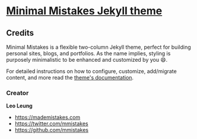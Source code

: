 # [Minimal Mistakes Jekyll theme](https://mmistakes.github.io/minimal-mistakes/)

<!-- [![LICENSE](https://img.shields.io/badge/license-MIT-lightgrey.svg)](https://raw.githubusercontent.com/mmistakes/minimal-mistakes/master/LICENSE)
[![Tip Me via PayPal](https://img.shields.io/badge/PayPal-tip%20me-green.svg?logo=paypal)](https://www.paypal.me/mmistakes)
[![Donate to this project using Buy Me A Coffee](https://img.shields.io/badge/buy%20me%20a%20coffee-donate-yellow.svg)](https://www.buymeacoffee.com/mmistakes) -->

<!-- [!["Buy Me A Coffee"](https://user-images.githubusercontent.com/1376749/120938564-50c59780-c6e1-11eb-814f-22a0399623c5.png)](https://www.buymeacoffee.com/mmistakes)
 [![Support via PayPal](https://cdn.jsdelivr.net/gh/twolfson/paypal-github-button@1.0.0/dist/button.svg)](https://www.paypal.me/mmistakes) -->


## Credits
Minimal Mistakes is a flexible two-column Jekyll theme, perfect for building personal sites, blogs, and portfolios. As the name implies, styling is purposely minimalistic to be enhanced and customized by you :smile:.

For detailed instructions on how to configure, customize, add/migrate content, and more read the [theme's documentation](https://mmistakes.github.io/minimal-mistakes/docs/quick-start-guide/).
### Creator

**Leo Leung**

- <https://mademistakes.com>
- <https://twitter.com/mmistakes>
- <https://github.com/mmistakes>